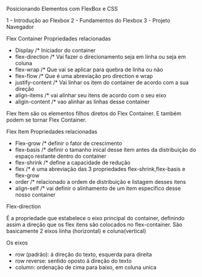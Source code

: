 Posicionando Elementos com FlexBox e CSS

1 - Introdução ao Flexbox
2 - Fundamentos do Flexbox
3 - Projeto Navegador

Flex Container
Propriedades relacionadas

 - Display /* Iniciador do container
 - flex-direction /* Vai fazer o direcionamento seja em linha ou seja em coluna
 - flex-wrap /* Que vai se aplicar para quebra de linha ou não
 - flex-flow /* Que é uma abreviação pro direction e wrap
 - justify-content /* Vai linhar os item do container de acordo com a sua direção
 - align-items /* vai alinhar seu itens de acordo com o seu eixo
 - aligin-content /* vao alinhar as linhas desse container

 Flex Item 
 são os elementos filhos diretos do Flex Container. E também podem se tornar Flex Container.

 Flex Item
 Propriedades relacionadas
 
  - Flex-grow /* definir o fator de crescimento
  - flex-basis /* definir o tamanho inical desse item antes da distribuição do espaço restante dentro do container
  - flex-shrink /* define a capacidade de redução
  - flex /* é uma abreviação das 3 propriedades flex-shrink,flex-basis e flex-grow
  - order /* relacionado a ordem de distribuição e listagem desses itens
  - align-self /* vai definir o alinhamento de um item especifico desse nosso container

  Flex-direction

É a propriedade que estabelece o eixo principal do container, definindo assim a direção que os flex itens são colocados no flex-container.
São basicamente 2 eixos linha (horizontal) e coluna(vertical)

Os eixos
 - row (padrão): á direção do texto, esquerda para direita
 - row reverse: sentido oposto á direção do texto
 - column: ordenação de cima para baixo, em coluna unica
 
